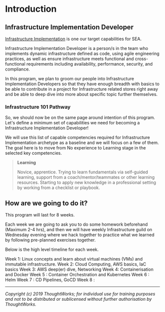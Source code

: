# Introduction

## Infrastructure Implementation Developer

[Infrastructure Implementation](https://capable.herokuapp.com/archetypes/infrastructure-implementation) is one our target capabilities for SEA. 

Infrastructure Implementation Developer is a person/s in the team who implements dynamic infrastructure defined as code, using agile engineering practices, as well as ensure infrastructure meets functional and cross-functional requirements including availability, performance, security, and compliance. 

In this program, we plan to groom our people into Infrastructure Implementation Developers so that they have enough breadth with basics to be able to contribute in a project for Infrastructure related stores right away and be able to deep dive into more about specific topic further themselves.

### Infrastructure 101 Pathway

So, we should now be on the same page around intention of this program. Let's define a minimum set of capabilities we need for becoming a Infrastructure Implementation Developer!

We will use this list of capable competencies required for Infrastructure Implementation archetype as a baseline and we will focus on a few of them.
The goal here is to move from No experience to Learning stage in the selected key competencies.

> **Learning**
>
> Novice, apprentice. Trying to learn fundamentals via self-guided learning, support from a coach/mentor/teammates or other learning resources. Starting to apply new knowledge in a professional setting by working from a checklist or playbook.

## How are we going to do it?

This program will last for 8 weeks. 

Each week we are going to ask you to do some homework beforehand (Maximum 2-4 hrs), and then we will have weekly Infrastructure guild on Wednesday evening where we hack together to practice what we learned by following pre-planned exercises together.

Below is the high level timeline for each week.

Week 1:  Linux concepts and learn about virtual machines (VMs) and immutable infrastructure.
Week 2: Cloud Computing, AWS basics, IaC basics
Week 3: AWS deep(er) dive, Networking
Week 4: Containerisation and Docker
Week 5 : Container Orchestration and Kubernetes
Week 6 : Helm
Week 7 : CD Pipelines, GoCD
Week 8 : 

---

*Copyright (c) 2019 ThoughtWorks; for individual use for training purposes and not to be distributed or sublicensed without further authorisation by ThoughtWorks.*

